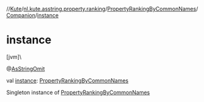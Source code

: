 //[Kute](../../../../index.md)/[nl.kute.asstring.property.ranking](../../index.md)/[PropertyRankingByCommonNames](../index.md)/[Companion](index.md)/[instance](instance.md)

# instance

[jvm]\

@[AsStringOmit](../../../nl.kute.asstring.annotation.modify/-as-string-omit/index.md)

val [instance](instance.md): [PropertyRankingByCommonNames](../index.md)

Singleton instance of [PropertyRankingByCommonNames](../index.md)
